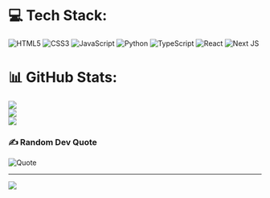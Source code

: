 
# 💻 Tech Stack:
![HTML5](https://img.shields.io/badge/html5-%23E34F26.svg?style=for-the-badge&logo=html5&logoColor=white) ![CSS3](https://img.shields.io/badge/css3-%231572B6.svg?style=for-the-badge&logo=css3&logoColor=white) ![JavaScript](https://img.shields.io/badge/javascript-%23323330.svg?style=for-the-badge&logo=javascript&logoColor=%23F7DF1E) ![Python](https://img.shields.io/badge/python-3670A0?style=for-the-badge&logo=python&logoColor=ffdd54) ![TypeScript](https://img.shields.io/badge/typescript-%23007ACC.svg?style=for-the-badge&logo=typescript&logoColor=white) ![React](https://img.shields.io/badge/react-%2320232a.svg?style=for-the-badge&logo=react&logoColor=%2361DAFB) ![Next JS](https://img.shields.io/badge/Next-black?style=for-the-badge&logo=next.js&logoColor=white)
# 📊 GitHub Stats:
![](https://github-readme-stats.vercel.app/api?username=Sahil-Khowaja&theme=dark&hide_border=false&include_all_commits=false&count_private=false)<br/>
![](https://github-readme-streak-stats.herokuapp.com/?user=Sahil-Khowaja&theme=dark&hide_border=false)<br/>
![](https://github-readme-stats.vercel.app/api/top-langs/?username=Sahil-Khowaja&theme=dark&hide_border=false&include_all_commits=false&count_private=false&layout=compact)

### ✍️ Random Dev Quote  
![Quote](https://programming-quotes-api.herokuapp.com/quotes/random/plain)

---
[![](https://visitcount.itsvg.in/api?id=Sahil-Khowaja&icon=0&color=0)](https://visitcount.itsvg.in)

<!-- Proudly created with GPRM ( https://gprm.itsvg.in ) -->
